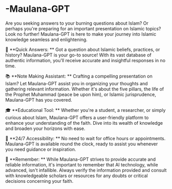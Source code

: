 # -Maulana-GPT
Are you seeking answers to your burning questions about Islam? Or perhaps you're preparing for an important presentation on Islamic topics? Look no further! Maulana-GPT is here to make your journey into Islamic knowledge seamless and enlightening.

🕌 **Quick Answers: ** Got a question about Islamic beliefs, practices, or history? Maulana-GPT is your go-to source! With its vast database of authentic information, you'll receive accurate and insightful responses in no time.

📚 **Note Making Assistant: ** Crafting a compelling presentation on Islam? Let Maulana-GPT assist you in organizing your thoughts and gathering relevant information. Whether it's about the five pillars, the life of the Prophet Muhammad (peace be upon him), or Islamic jurisprudence, Maulana-GPT has you covered.

🎓 **Educational Tool: ** Whether you're a student, a researcher, or simply curious about Islam, Maulana-GPT offers a user-friendly platform to enhance your understanding of the faith. Dive into its wealth of knowledge and broaden your horizons with ease.

🤖 **24/7 Accessibility: ** No need to wait for office hours or appointments. Maulana-GPT is available round the clock, ready to assist you whenever you need guidance or inspiration.

🚨 **Remember: ** While Maulana-GPT strives to provide accurate and reliable information, it's important to remember that AI technology, while advanced, isn't infallible. Always verify the information provided and consult with knowledgeable scholars or resources for any doubts or critical decisions concerning your faith.

